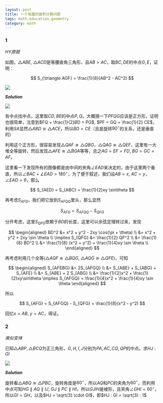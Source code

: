 ```yaml
---
layout: post
title: 一个有趣的面积计算问题
tags: math,education,geometry
category: math
---
```


### 1

*HY原题*

如图，$\triangle ABE$, $\triangle ACD$是等腰直角三角形，且$AB > AC$，取$BC, DE$的中点$G, E$，证明：

$$
    S_{\triangle AGF} = \frac{1}{8}(AB^2 - AC^2)
$$

![](https://crsando.github.io/images/2025-07-16/B-001.png)

***Solution***

![](https://crsando.github.io/images/2025-07-16/B-001-Ans-2.png)

有中点找中点，这里取$CD, BE$的中点$P,Q$。大概猜一下$PFQG$应该是正方形，证明也很简单，注意到$FQ = \frac{1}{2}BD = PG$, $PF = GQ = \frac{1}{2} CE$，利用$SA$显然$\triangle ABD \cong \triangle ACE$，所以$BD = CE$（且是旋转$90^\circ$的关系，还是垂直的）

利用这个正方形，很容易发现$\triangle QAF \cong \triangle QBG$，$\triangle QAG \cong \triangle QEF$，这里有一大堆全等旋转，然后发现$\triangle AFE \cong \triangle BGA$等等，总之$AG = EF = FD$, $BG = GC = AF$。

这里看一下发现所有的图像都是由中间的夹角$\angle EAD$来决定的，由于这里两个垂直，所以$\angle BAC + \angle EAD = 180^\circ$，为了便于叙述，我们设$AB = x$, $AC = y$，$\angle EAD = \theta$，那么

$$
    S_{AED} = S_{ABC} = \frac{1}{2}xy \sin\theta
$$

再考虑$S_{AFG}$，我们把它放到$S_{AFQG}$里头，那么显然

$$
    S_{AFG} = S_{AFGQ} - S_{QFG}
$$

分开考虑，这里$S_{QFG}$依赖于$BD$的长度，这里可以余弦定理转过来，发现

$$
\begin{aligned}
    BD^2 &= x^2 + y^2 - 2xy \cos(\pi + \theta)  \\
        &= x^2 + y^2 + 2xy \sin \theta \\
    \implies S_{QFG} &=  \frac{1}{2} QF^2 \\
    &=  \frac{1}{8} BD^2 \\
    &=  \frac{1}{8} (x^2 + y^2) + \frac{1}{4}xy \sin \theta \\
\end{aligned}
$$

再考虑利用几个全等($\triangle AQF \cong \triangle BQG$, $\triangle AQG \cong \triangle QFE$)，可知

$$
\begin{aligned}
    S_{AFEBG} &= 2S_{AFGQ}  \\
    &= S_{ABE} + S_{ABG} + S_{AFE} \\
    &= S_{ABE} + 2 S_{ABG} \\
    &= \frac{1}{2}x^2 + \frac{1}{2}xy\sin\theta
\implies S_{AFGQ} = \frac{1}{4}x^2 + \frac{1}{4}xy \sin \theta
\end{aligned}
$$

所以

$$
    S_{AFG} = S_{AFGQ} - S_{QFG} = \frac{1}{8}(x^2 - y^2)
$$

回忆$x = AB$, $y = AC$，得证。


### 2

*类似变体*

已知$\triangle ABP, \triangle BCQ$为正三角形，$G,H,I,J$分别为$PA,AC, CQ, QP$的中点。求$HJ : GI$

![](https://crsando.github.io/images/2025-07-16/B-002.png)

***Solution***

旋转看$\triangle ABQ \cong \triangle PBC$，旋转角度是$60^\circ$，所以$AQ$和$PC$的夹角为$60^\circ$，而利用中点可知$HG \parallel AQ \parallel IJ$, $GJ \parallel PC \parallel HI$，所以$GJIH$是棱形，且夹角$\angle GHI = 60^\circ$，所以$GI = GH$，以及$HJ = \sqrt{3} \cdot GI$，即$HJ : GI = \sqrt{3} : 1$